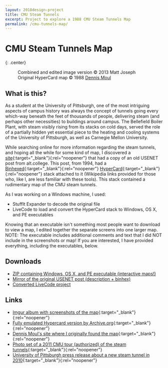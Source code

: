 ```yaml
---
layout: 2018design-project
title: CMU Steam Tunnels
excerpt: Project to explore a 1988 CMU Steam Tunnels Map
permalink: /cmu-tunnels-map/
---
```

<div class="center"><amp-img src="/images/tunnel_icon.png" width="128" height="128" alt="RootCloak Icon"></amp-img></div>

# CMU Steam Tunnels Map
{: .center}

<figure>
  <amp-img src="/images/cmutunnelmap.png" width="972" height="376" layout="responsive" class="" alt="CMU Steam Tunnels Map Image"></amp-img>
  <figcaption>
    Combined and edited image version &copy; 2013 Matt Joseph 
      <span class="image-credit">
        Original HyperCard map &copy; 1988 <a href="https://archive.org/details/hypercard_cmu-tunnels" target="_blank">Dennis Moul</a>
      </span>
  </figcaption>
</figure>

## What is this?

As a student at the University of Pittsburgh, one of the most intriguing aspects of campus history was always the concept of tunnels going every which-way beneath the feet of thousands of people, delivering steam (and perhaps other necessities) to buildings around campus. The Bellefield Boiler Plant, with steam visibly rising from its stacks on cold days, served the role of a partially hidden yet essential piece to the heating and cooling systems of the University of Pittsburgh, as well as Carnegie Mellon University.

While searching online for more information regarding the steam tunnels, and hoping all the while for some kind of map, I discovered a [site](http://www.city-net.com/~dmm/tunnels.html){:target="_blank"}{:rel="noopener"} that had a copy of an old USENET post from alt.college. This post, from 1994, had a [Binhexed](https://en.wikipedia.org/wiki/BinHex){:target="_blank"}{:rel="noopener"} [HyperCard](https://en.wikipedia.org/wiki/HyperCard){:target="_blank"}{:rel="noopener"} stack attached to it (Wikipedia links provided for those who, like I, are less familiar with these tools). This stack contained a rudimentary map of the CMU steam tunnels.

As I was working on a Windows machine, I used:

* StuffIt Expander to decode the original file
* LiveCode to load and convert the HyperCard stack to Windows, OS X, and PE executables

Knowing that an executable isn't something most people want to download to view a map, I edited together the separate screens into one larger map. NOTE: The executable includes additional comments and text that I did NOT include in the screenshots or map! If you are interested, I have provided everything, including the executables, below.

## Downloads

* [ZIP containing Windows, OS X, and PE executable (interactive maps!)](/dl/CMUSteamTunnels_Interactive.zip)
* [Mirror of the original USENET post (description + binhex)](/dl/cmu-tunnel.post)
* [Converted LiveCode project](/dl/Tunnels.livecode)

## Links

* [Imgur album with screenshots of the map](https://imgur.com/a/Q9OTH){:target="_blank"}{:rel="noopener"}
* [Fully emulated Hypercard version by Archive.org](https://archive.org/details/hypercard_cmu-tunnels){:target="_blank"}{:rel="noopener"}
* [Dennis Moul's site where I originally found the map](http://www.city-net.com/~dmm/tunnels.html){:target="_blank"}{:rel="noopener"}
* [Photo set of a 2011 CMU tour (authorized) of the steam tunnels](https://secure.flickr.com/photos/24754480@N00/sets/72157625759380979/with/5379320767/){:target="_blank"}{:rel="noopener"}
* [University of Pittsburgh press release about a new steam tunnel in 2010](http://digital.library.pitt.edu/cgi-bin/t/text/text-idx?idno=pittpressreleases19860050;view=toc;c=pittpressreleases){:target="_blank"}{:rel="noopener"}

